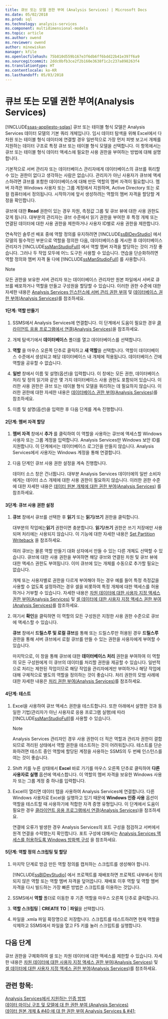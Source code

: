 ```yaml
---
title: 큐브 또는 모델 권한 부여 (Analysis Services) | Microsoft Docs
ms.date: 05/02/2018
ms.prod: sql
ms.technology: analysis-services
ms.component: multidimensional-models
ms.topic: article
ms.author: owend
ms.reviewer: owend
author: minewiskan
manager: kfile
ms.openlocfilehash: 75b810d559b167e3f6db6ff6bdd22b41e397f6a9
ms.sourcegitcommit: 2ddc0bfb3ce2f2b160e3638f1c2c237a898263f4
ms.translationtype: HT
ms.contentlocale: ko-KR
ms.lasthandoff: 05/03/2018
---
```

# <a name="grant-cube-or-model-permissions-analysis-services"></a>큐브 또는 모델 권한 부여(Analysis Services)
[!INCLUDE[ssas-appliesto-sqlas](../../includes/ssas-appliesto-sqlas.md)]
  큐브 또는 테이블 형식 모델은 Analysis Services 데이터 모델의 기본 쿼리 개체입니다. 임시 데이터 탐색을 위해 Excel에서 다차원 또는 테이블 형식 데이터에 연결할 경우 일반적으로 가장 먼저 피벗 보고서 개체를 지원하는 데이터 구조로 특정 큐브 또는 테이블 형식 모델을 선택합니다. 이 항목에서는 큐브 또는 테이블 형식 데이터 액세스에 필요한 사용 권한을 부여하는 방법에 대해 설명합니다.  
  
 기본적으로 서버 관리자 또는 데이터베이스 관리자에게 데이터베이스의 큐브를 쿼리할 수 있는 권한이 없다고 생각하는 사람은 없습니다. 관리자가 아닌 사용자가 큐브에 액세스하려면 큐브를 포함한 데이터베이스에 대해 만든 역할의 멤버 자격이 필요합니다. 멤버 자격은 Windows 사용자 또는 그룹 계정에서 지원하며, Active Directory 또는 로컬 컴퓨터에서 정의됩니다. 시작하기에 앞서 생성하려는 역할의 멤버 자격을 할당할 계정을 확인합니다.  
  
 큐브에 대한 **Read** 권한이 있는 경우 차원, 측정값 그룹 및 큐브 뷰에 대한 사용 권한도 갖게 됩니다. 대부분의 관리자는 큐브 수준에서 읽기 권한을 부여한 후 특정 개체 또는 연결된 데이터에 대한 사용 권한을 제한하거나 사용자 ID별로 사용 권한을 제한합니다.  
  
 연속적인 솔루션 배포 중에 역할 정의를 유지하려면 [!INCLUDE[ssBIDevStudio](../../includes/ssbidevstudio-md.md)] 에서 모델의 필수적인 부분으로 역할을 정의한 다음, 데이터베이스를 게시한 후 데이터베이스 관리자가 [!INCLUDE[ssManStudioFull](../../includes/ssmanstudiofull-md.md)] 에서 역할 멤버 자격을 할당하는 것이 가장 좋습니다. 그러나 두 작업 모두에 어느 도구든 사용할 수 있습니다. 연습을 단순화하려면 역할 정의와 멤버 자격 둘 다에 [!INCLUDE[ssManStudioFull](../../includes/ssmanstudiofull-md.md)] 를 사용합니다.  
  
> [!NOTE]  
>  모든 권한을 보유한 서버 관리자 또는 데이터베이스 관리자만 원본 파일에서 서버로 큐브를 배포하거나 역할을 만들고 구성원을 할당할 수 있습니다. 이러한 권한 수준에 대한 자세한 내용은 [Analysis Services 인스턴스에 서버 관리 권한 부여](../../analysis-services/instances/grant-server-admin-rights-to-an-analysis-services-instance.md) 및 [데이터베이스 권한 부여&#40;Analysis Services&#41;](../../analysis-services/multidimensional-models/grant-database-permissions-analysis-services.md)를 참조하세요.  
  
#### <a name="step-1-create-the-role"></a>1단계: 역할 만들기  
  
1.  SSMS에서 Analysis Services에 연결합니다. 이 단계에서 도움이 필요한 경우 [클라이언트 응용 프로그램에서 연결&#40;Analysis Services&#41;](../../analysis-services/instances/connect-from-client-applications-analysis-services.md)을 참조하세요.  
  
2.  개체 탐색기에서 **데이터베이스** 폴더를 열고 데이터베이스를 선택합니다.  
  
3.  **역할** 을 마우스 오른쪽 단추로 클릭하고 **새 역할**을 선택합니다. 역할이 데이터베이스 수준에서 생성되고 해당 데이터베이스 내 개체에 적용됩니다. 데이터베이스 간에 역할을 공유할 수 없습니다.  
  
4.  **일반** 창에서 이름 및 설명(옵션)을 입력합니다. 이 창에는 모든 권한, 데이터베이스 처리 및 정의 읽기와 같은 몇 가지 데이터베이스 사용 권한도 포함되어 있습니다. 이러한 사용 권한은 큐브 또는 테이블 형식 모델을 쿼리하는 데 필요하지 않습니다. 이러한 권한에 대한 자세한 내용은 [데이터베이스 권한 부여&#40;Analysis Services&#41;](../../analysis-services/multidimensional-models/grant-database-permissions-analysis-services.md)를 참조하세요.  
  
5.  이름 및 설명(옵션)을 입력한 후 다음 단계를 계속 진행합니다.  
  
#### <a name="step-2-assign-membership"></a>2단계: 멤버 자격 할당  
  
1.  **멤버 자격** 창에서 **추가** 를 클릭하여 이 역할을 사용하는 큐브에 액세스할 Windows 사용자 또는 그룹 계정을 입력합니다. Analysis Services만 Windows 보안 ID를 지원합니다. 이 단계에서는 데이터베이스 로그인을 만들지 않습니다. Analysis Services에서 사용자는 Windows 계정을 통해 연결합니다.  
  
2.  다음 단계인 큐브 사용 권한 설정을 계속 진행합니다.  
  
     데이터 소스 창은 건너뜁니다. 대부분 Analysis Services 데이터에의 일반 소비자에게는 데이터 소스 개체에 대한 사용 권한이 필요하지 않습니다. 이러한 권한 수준에 대한 자세한 내용은 [데이터 원본 개체에 대한 권한 부여&#40;Analysis Services&#41;](../../analysis-services/multidimensional-models/grant-permissions-on-a-data-source-object-analysis-services.md) 를 참조하세요.  
  
#### <a name="step-3-set-cube-permissions"></a>3단계: 큐브 사용 권한 설정  
  
1.  **큐브** 창에서 큐브를 선택한 후 **읽기** 또는 **읽기/쓰기** 권한을 클릭합니다.  
  
     대부분의 작업에는**읽기** 권한이면 충분합니다. **읽기/쓰기** 권한은 쓰기 저장에만 사용되며 처리에는 사용되지 않습니다. 이 기능에 대한 자세한 내용은 [Set Partition Writeback](../../analysis-services/multidimensional-models/set-partition-writeback.md) 을 참조하세요.  
  
     여러 큐브는 물론 역할 만들기 대화 상자에서 만들 수 있는 다른 개체도 선택할 수 있습니다. 큐브에 대한 사용 권한을 부여하면 해당 큐브와 연결된 차원 및 큐브 뷰에 대한 액세스 권한도 부여됩니다. 이미 큐브에 있는 개체를 수동으로 추가할 필요는 없습니다.  
  
     개체 또는 사용자별로 권한을 다르게 부여해야 하는 경우 예를 들어 특정 측정값을 사용할 수 없도록 설정하려는 경우 셀을 비롯하여 특정 개체에 대한 액세스를 허용하거나 거부할 수 있습니다. 자세한 내용은 [차원 데이터에 대한 사용자 지정 액세스 권한 부여&#40;Analysis Services&#41;](../../analysis-services/multidimensional-models/grant-custom-access-to-dimension-data-analysis-services.md) 및 [셀 데이터에 대한 사용자 지정 액세스 권한 부여&#40;Analysis Services&#41;](../../analysis-services/multidimensional-models/grant-custom-access-to-cell-data-analysis-services.md)를 참조하세요.  
  
2.  여기서 **확인**을 클릭하면 이 역할의 모든 구성원은 지정한 사용 권한 수준으로 큐브에 액세스할 수 있습니다.  
  
     **큐브** 창에서 **드릴스루 및 로컬 큐브**를 통해 또는 드릴스루만 허용된 경우 **드릴스루** 권한을 통해 서버 큐브에서 로컬 큐브를 만들 수 있는 권한을 사용자에게 부여할 수 있습니다.  
  
     마지막으로, 이 창을 통해 큐브에 대한 **데이터베이스 처리** 권한을 부여하여 이 역할의 모든 구성원에게 이 큐브의 데이터를 처리할 권한을 제공할 수 있습니다. 일반적으로 처리는 제한된 작업이므로 해당 작업을 관리자에게만 부여하거나 해당 작업에 대해 구체적으로 별도의 역할을 정의하는 것이 좋습니다. 처리 권한의 모범 사례에 대한 자세한 내용은 [처리 권한 부여&#40;Analysis Services&#41;](../../analysis-services/multidimensional-models/grant-process-permissions-analysis-services.md)를 참조하세요.  
  
#### <a name="step-4-test"></a>4단계: 테스트  
  
1.  Excel을 사용하여 큐브 액세스 권한을 테스트합니다. 또한 아래에서 설명한 것과 동일한 기법(관리자가 아닌 사용자로 응용 프로그램 실행)에 따라 [!INCLUDE[ssManStudioFull](../../includes/ssmanstudiofull-md.md)]를 사용할 수 있습니다.  
  
    > [!NOTE]  
    >  Analysis Services 관리자인 경우 사용 권한이 더 적은 역할과 관리자 권한이 결합되므로 격리된 상태에서 역할 권한을 테스트하는 것이 어려워집니다. 테스트를 단순화하려면 테스트 중인 역할에 할당된 계정을 사용하는 SSMS의 두 번째 인스턴스를 여는 것이 좋습니다.  
  
2.  Shift 키를 누른 상태에서 **Excel** 바로 가기를 마우스 오른쪽 단추로 클릭하여 **다른 사용자로 실행** 옵션에 액세스합니다. 이 역할의 멤버 자격을 보유한 Windows 사용자 또는 그룹 계정 중 하나를 입력합니다.  
  
3.  Excel이 열리면 데이터 탭을 사용하여 Analysis Services에 연결합니다. 다른 Windows 사용자로 Excel을 실행하고 있기 때문에 **Windows 인증 사용** 옵션이 역할을 테스트할 때 사용하기에 적합한 자격 증명 유형입니다. 이 단계에서 도움이 필요한 경우 [클라이언트 응용 프로그램에서 연결&#40;Analysis Services&#41;](../../analysis-services/instances/connect-from-client-applications-analysis-services.md)을 참조하세요.  
  
     연결에 오류가 발생한 경우 Analysis Services의 포트 구성을 점검하고 서버에서 원격 연결을 수락했는지 확인합니다. 포트 구성에 대해서는 [Analysis Services 액세스를 허용하도록 Windows 방화벽 구성](../../analysis-services/instances/configure-the-windows-firewall-to-allow-analysis-services-access.md) 을 참조하세요.  
  
#### <a name="step-5-script-role-definition-and-assignments"></a>5단계: 역할 정의 스크립팅 및 할당  
  
1.  마지막 단계로 방금 만든 역할 정의를 캡처하는 스크립트를 생성해야 합니다.  
  
     [!INCLUDE[ssBIDevStudio](../../includes/ssbidevstudio-md.md)] 에서 프로젝트를 재배포하면 프로젝트 내부에서 정의되지 않은 역할 또는 역할 멤버 자격을 덮어씁니다. 재배포 이후 역할 및 역할 멤버 자격을 다시 빌드하는 가장 빠른 방법은 스크립트를 이용하는 것입니다.  
  
2.  SSMS에서 **역할** 폴더로 이동한 후 기존 역할을 마우스 오른쪽 단추로 클릭합니다.  
  
3.  **역할 스크립팅** | **CREATE TO** | **파일**을 선택합니다.  
  
4.  파일을 .xmla 파일 확장명으로 저장합니다. 스크립트를 테스트하려면 현재 역할을 삭제하고 SSMS에서 파일을 열고 F5 키를 눌러 스크립트를 실행합니다.  
  
## <a name="next-step"></a>다음 단계  
 큐브 권한을 구체화하여 셀 또는 차원 데이터에 대한 액세스를 제한할 수 있습니다. 자세한 내용은 [차원 데이터에 대한 사용자 지정 액세스 권한 부여&#40;Analysis Services&#41;](../../analysis-services/multidimensional-models/grant-custom-access-to-dimension-data-analysis-services.md) 및 [셀 데이터에 대한 사용자 지정 액세스 권한 부여&#40;Analysis Services&#41;](../../analysis-services/multidimensional-models/grant-custom-access-to-cell-data-analysis-services.md)를 참조하세요.  
  
## <a name="see-also"></a>관련 항목:  
 [Analysis Services에서 지원하는 인증 방법](../../analysis-services/instances/authentication-methodologies-supported-by-analysis-services.md)   
 [데이터 마이닝 구조 및 모델에 대 한 권한 부여 &#40;Analysis Services&#41;](../../analysis-services/multidimensional-models/grant-permissions-on-data-mining-structures-and-models-analysis-services.md)   
 [데이터 원본 개체 & #40;에 대 한 권한 부여 Analysis Services & #41;](../../analysis-services/multidimensional-models/grant-permissions-on-a-data-source-object-analysis-services.md)  
  
  
